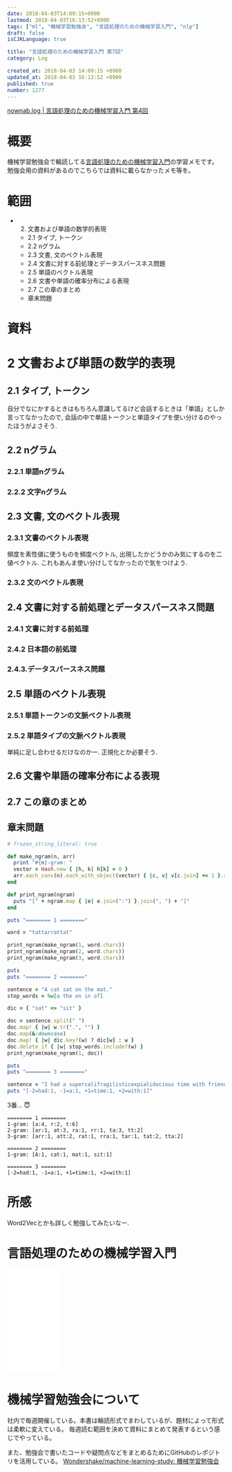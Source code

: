 ```yaml
---
date: 2018-04-03T14:09:15+0900
lastmod: 2018-04-03T16:13:52+0900
tags: ["ml", "機械学習勉強会", "言語処理のための機械学習入門", "nlp"]
draft: false
isCJKLanguage: true

title: "言語処理のための機械学習入門 第7回"
category: Log

created_at: 2018-04-03 14:09:15 +0900
updated_at: 2018-04-03 16:13:52 +0900
published: true
number: 1277
---
```


[nownab.log | 言語処理のための機械学習入門 第4回](https://blog.nownabe.com/2018/03/14/1271.html)

# 概要
機械学習勉強会で輪読してる[言語処理のための機械学習入門](http://amzn.to/2BFQSee)の学習メモです。
勉強会用の資料があるのでこちらでは資料に載らなかったメモ等を。

# 範囲
* 2. 文書および単語の数学的表現
    * 2.1 タイプ, トークン
    * 2.2 nグラム
    * 2.3 文書, 文のベクトル表現
    * 2.4 文書に対する前処理とデータスパースネス問題
    * 2.5 単語のベクトル表現
    * 2.6 文書や単語の確率分布による表現
    * 2.7 この章のまとめ
    * 章末問題

# 資料

# 2 文書および単語の数学的表現

## 2.1 タイプ, トークン

自分でなにかするときはもちろん意識してるけど会話するときは「単語」としか言ってなかったので, 会話の中で単語トークンと単語タイプを使い分けるのやったほうがよさそう.

## 2.2 nグラム

### 2.2.1 単語nグラム

### 2.2.2 文字nグラム

## 2.3 文書, 文のベクトル表現

### 2.3.1 文書のベクトル表現

頻度を素性値に使うものを頻度ベクトル, 出現したかどうかのみ気にするのを二値ベクトル. これもあんま使い分けしてなかったので気をつけよう.

### 2.3.2 文のベクトル表現

## 2.4 文書に対する前処理とデータスパースネス問題

### 2.4.1 文書に対する前処理

### 2.4.2 日本語の前処理

### 2.4.3.データスパースネス問題

## 2.5 単語のベクトル表現

### 2.5.1 単語トークンの文脈ベクトル表現

### 2.5.2 単語タイプの文脈ベクトル表現

単純に足し合わせるだけなのかー. 正規化とか必要そう.

## 2.6 文書や単語の確率分布による表現

## 2.7 この章のまとめ

## 章末問題

```rb
# frozen_string_literal: true

def make_ngram(n, arr)
  print "#{n}-gram: "
  vector = Hash.new { |h, k| h[k] = 0 }
  arr.each_cons(n).each_with_object(vector) { |c, v| v[c.join] += 1 }.sort_by { |a| a[0] }
end

def print_ngram(ngram)
  puts "[" + ngram.map { |e| e.join(":") }.join(", ") + "]"
end

puts "======== 1 ========"

word = "tattarrattat"

print_ngram(make_ngram(1, word.chars))
print_ngram(make_ngram(2, word.chars))
print_ngram(make_ngram(3, word.chars))

puts
puts "======== 2 ========"

sentence = "A cat sat on the mat."
stop_words = %w[a the on in of]

dic = { "sat" => "sit" }

doc = sentence.split(" ")
doc.map! { |w| w.tr(".", "") }
doc.map(&:downcase)
doc.map! { |w| dic.key?(w) ? dic[w] : w }
doc.delete_if { |w| stop_words.include?(w) }
print_ngram(make_ngram(1, doc))

puts
puts "======== 3 ========"

sentence = "I had a supercalifragilisticexpialidocious time with friends."
puts "[-2=had:1, -1=a:1, +1=time:1, +2=with:1]"
```

3番… :innocent:

```
======== 1 ========
1-gram: [a:4, r:2, t:6]
2-gram: [ar:1, at:3, ra:1, rr:1, ta:3, tt:2]
3-gram: [arr:1, att:2, rat:1, rra:1, tar:1, tat:2, tta:2]

======== 2 ========
1-gram: [A:1, cat:1, mat:1, sit:1]

======== 3 ========
[-2=had:1, -1=a:1, +1=time:1, +2=with:1]
```

# 所感

Word2Vecとかも詳しく勉強してみたいなー.

# 言語処理のための機械学習入門
<iframe style="width:120px;height:240px;" marginwidth="0" marginheight="0" scrolling="no" frameborder="0" src="//rcm-fe.amazon-adsystem.com/e/cm?lt1=_blank&bc1=000000&IS2=1&bg1=FFFFFF&fc1=000000&lc1=0000FF&t=nownabe0c-22&o=9&p=8&l=as4&m=amazon&f=ifr&ref=as_ss_li_til&asins=4339027510&linkId=1c6291b86381f20d113796257356ef1b"></iframe>

# 機械学習勉強会について
社内で毎週開催している。本書は輪読形式でまわしているが、題材によって形式は柔軟に変えている。
毎週読む範囲を決めて資料にまとめて発表するという感じでやっている。

また、勉強会で書いたコードや疑問点などをまとめるためにGitHubのレポジトリを活用している。
[Wondershake/machine-learning-study: 機械学習勉強会](https://github.com/Wondershake/machine-learning-study)

```math
```

